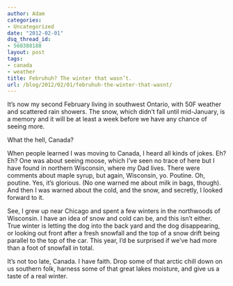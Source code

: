 ```yaml
---
author: Adam
categories:
- Uncategorized
date: "2012-02-01"
dsq_thread_id:
- 560388188
layout: post
tags:
- canada
- weather
title: Februhuh? The winter that wasn’t.
url: /blog/2012/02/01/februhuh-the-winter-that-wasnt/
---
```

It&#8217;s now my second February living in southwest Ontario, with 50F weather and scattered rain showers. The snow, which didn&#8217;t fall until mid-January, is a memory and it will be at least a week before we have any chance of seeing more.

What the hell, Canada?

When people learned I was moving to Canada, I heard all kinds of jokes. Eh? Eh? One was about seeing moose, which I&#8217;ve seen no trace of here but I have found in northern Wisconsin, where my Dad lives. There were comments about maple syrup, but again, Wisconsin, yo. Poutine. Oh, poutine. Yes, it&#8217;s glorious. (No one warned me about milk in bags, though). And then I was warned about the cold, and the snow, and secretly, I looked forward to it.

See, I grew up near Chicago and spent a few winters in the northwoods of Wisconsin. I have an idea of snow and cold can be, and this isn&#8217;t either. True winter is letting the dog into the back yard and the dog disappearing, or looking out front after a fresh snowfall and the top of a snow drift being parallel to the top of the car. This year, I&#8217;d be surprised if we&#8217;ve had more than a foot of snowfall in total.

It&#8217;s not too late, Canada. I have faith. Drop some of that arctic chill down on us southern folk, harness some of that great lakes moisture, and give us a taste of a real winter.
